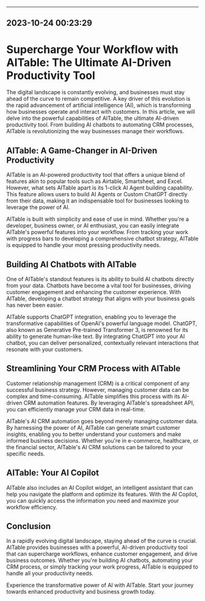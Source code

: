 

---------------------------------------------
2023-10-24 00:23:29
---------------------------------------------

# Supercharge Your Workflow with AITable: The Ultimate AI-Driven Productivity Tool

The digital landscape is constantly evolving, and businesses must stay ahead of the curve to remain competitive. A key driver of this evolution is the rapid advancement of artificial intelligence (AI), which is transforming how businesses operate and interact with customers. In this article, we will delve into the powerful capabilities of AITable, the ultimate AI-driven productivity tool. From building AI chatbots to automating CRM processes, AITable is revolutionizing the way businesses manage their workflows.

## AITable: A Game-Changer in AI-Driven Productivity

AITable is an AI-powered productivity tool that offers a unique blend of features akin to popular tools such as Airtable, Smartsheet, and Excel. However, what sets AITable apart is its 1-click AI Agent building capability. This feature allows users to build AI Agents or Custom ChatGPT directly from their data, making it an indispensable tool for businesses looking to leverage the power of AI.

AITable is built with simplicity and ease of use in mind. Whether you're a developer, business owner, or AI enthusiast, you can easily integrate AITable's powerful features into your workflow. From tracking your work with progress bars to developing a comprehensive chatbot strategy, AITable is equipped to handle your most pressing productivity needs.

## Building AI Chatbots with AITable

One of AITable's standout features is its ability to build AI chatbots directly from your data. Chatbots have become a vital tool for businesses, driving customer engagement and enhancing the customer experience. With AITable, developing a chatbot strategy that aligns with your business goals has never been easier.

AITable supports ChatGPT integration, enabling you to leverage the transformative capabilities of OpenAI's powerful language model. ChatGPT, also known as Generative Pre-trained Transformer 3, is renowned for its ability to generate human-like text. By integrating ChatGPT into your AI chatbot, you can deliver personalized, contextually relevant interactions that resonate with your customers.

## Streamlining Your CRM Process with AITable

Customer relationship management (CRM) is a critical component of any successful business strategy. However, managing customer data can be complex and time-consuming. AITable simplifies this process with its AI-driven CRM automation features. By leveraging AITable's spreadsheet API, you can efficiently manage your CRM data in real-time.

AITable's AI CRM automation goes beyond merely managing customer data. By harnessing the power of AI, AITable can generate smart customer insights, enabling you to better understand your customers and make informed business decisions. Whether you're in e-commerce, healthcare, or the financial sector, AITable's AI CRM solutions can be tailored to your specific needs.

## AITable: Your AI Copilot

AITable also includes an AI Copilot widget, an intelligent assistant that can help you navigate the platform and optimize its features. With the AI Copilot, you can quickly access the information you need and maximize your workflow efficiency.

## Conclusion

In a rapidly evolving digital landscape, staying ahead of the curve is crucial. AITable provides businesses with a powerful, AI-driven productivity tool that can supercharge workflows, enhance customer engagement, and drive business outcomes. Whether you're building AI chatbots, automating your CRM process, or simply tracking your work progress, AITable is equipped to handle all your productivity needs.

Experience the transformative power of AI with AITable. Start your journey towards enhanced productivity and business growth today.